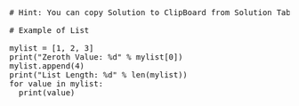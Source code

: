 <pre class="file" data-target="clipboard">
# Hint: You can copy Solution to ClipBoard from Solution Tab in Step 3

# Example of List

mylist = [1, 2, 3]
print("Zeroth Value: %d" % mylist[0])
mylist.append(4)
print("List Length: %d" % len(mylist))
for value in mylist:
  print(value)

</pre>
